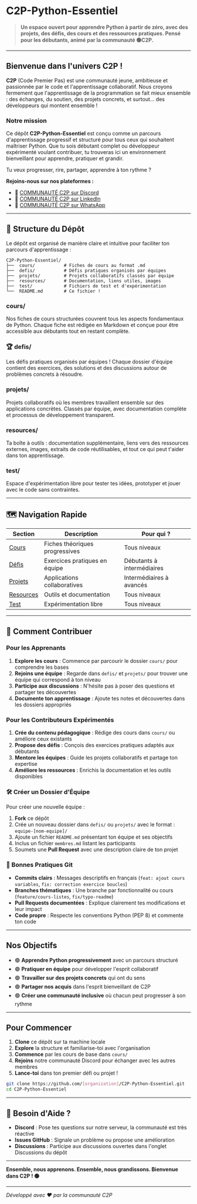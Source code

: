 # C2P-Python-Essentiel

> **Un espace ouvert pour apprendre Python à partir de zéro, avec des projets, des défis, des cours et des ressources pratiques. Pensé pour les débutants, animé par la communauté 🟢C2P.**

---

## Bienvenue dans l'univers C2P !

**C2P** (Code Premier Pas) est une communauté jeune, ambitieuse et passionnée par le code et l'apprentissage collaboratif. Nous croyons fermement que l'apprentissage de la programmation se fait mieux ensemble : des échanges, du soutien, des projets concrets, et surtout... des développeurs qui montent ensemble !

### Notre mission
Ce dépôt **C2P-Python-Essentiel** est conçu comme un parcours d'apprentissage progressif et structuré pour tous ceux qui souhaitent maîtriser Python. Que tu sois débutant complet ou développeur expérimenté voulant contribuer, tu trouveras ici un environnement bienveillant pour apprendre, pratiquer et grandir.

Tu veux progresser, rire, partager, apprendre à ton rythme ?

**Rejoins-nous sur nos plateformes :**
- 💬 [COMMUNAUTÉ C2P sur Discord](https://discord.gg/JuEbGcFC)
- 💼 [COMMUNAUTÉ C2P sur LinkedIn](https://www.linkedin.com/company/c2p-community/)
- 📱 [COMMUNAUTÉ C2P sur WhatsApp](https://chat.whatsapp.com/GNtDfxG6SzEHmDXRpovN3m)

---

## 📂 Structure du Dépôt

Le dépôt est organisé de manière claire et intuitive pour faciliter ton parcours d'apprentissage :

```
C2P-Python-Essentiel/
├──  cours/           # Fiches de cours au format .md
├──  defis/           # Défis pratiques organisés par équipes
├──  projets/         # Projets collaboratifs classés par équipe
├──  resources/       # Documentation, liens utiles, images
├──  test/            # Fichiers de test et d'expérimentation
└──  README.md        # Ce fichier !
```

### **cours/**
Nos fiches de cours structurées couvrent tous les aspects fondamentaux de Python. Chaque fiche est rédigée en Markdown et conçue pour être accessible aux débutants tout en restant complète.

### 🏆 **defis/**
Les défis pratiques organisés par équipes ! Chaque dossier d'équipe contient des exercices, des solutions et des discussions autour de problèmes concrets à résoudre.

### **projets/**
Projets collaboratifs où les membres travaillent ensemble sur des applications concrètes. Classés par équipe, avec documentation complète et processus de développement transparent.

### **resources/**
Ta boîte à outils : documentation supplémentaire, liens vers des ressources externes, images, extraits de code réutilisables, et tout ce qui peut t'aider dans ton apprentissage.

### **test/**
Espace d'expérimentation libre pour tester tes idées, prototyper et jouer avec le code sans contraintes.

---

## 🗺️ Navigation Rapide

| Section | Description | Pour qui ? |
|---------|-------------|------------|
| [ Cours](./cours/) | Fiches théoriques progressives | Tous niveaux |
| [ Défis](./defis/) | Exercices pratiques en équipe | Débutants à intermédiaires |
| [ Projets](./projets/) | Applications collaboratives | Intermédiaires à avancés |
| [ Resources](./resources/) | Outils et documentation | Tous niveaux |
| [ Test](./test/) | Expérimentation libre | Tous niveaux |

---

## 🤝 Comment Contribuer

### Pour les Apprenants

1. **Explore les cours** : Commence par parcourir le dossier `cours/` pour comprendre les bases
2. **Rejoins une équipe** : Regarde dans `defis/` et `projets/` pour trouver une équipe qui correspond à ton niveau
3. **Participe aux discussions** : N'hésite pas à poser des questions et partager tes découvertes
4. **Documente ton apprentissage** : Ajoute tes notes et découvertes dans les dossiers appropriés

### Pour les Contributeurs Expérimentés

1. **Crée du contenu pédagogique** : Rédige des cours dans `cours/` ou améliore ceux existants
2. **Propose des défis** : Conçois des exercices pratiques adaptés aux débutants
3. **Mentore les équipes** : Guide les projets collaboratifs et partage ton expertise
4. **Améliore les ressources** : Enrichis la documentation et les outils disponibles

### 🛠️ Créer un Dossier d'Équipe

Pour créer une nouvelle équipe :

1. **Fork** ce dépôt
2. Crée un nouveau dossier dans `defis/` ou `projets/` avec le format : `equipe-[nom-equipe]/`
3. Ajoute un fichier `README.md` présentant ton équipe et ses objectifs
4. Inclus un fichier `membres.md` listant les participants
5. Soumets une **Pull Request** avec une description claire de ton projet

### 📝 Bonnes Pratiques Git

- **Commits clairs** : Messages descriptifs en français (`feat: ajout cours variables`, `fix: correction exercice boucles`)
- **Branches thématiques** : Une branche par fonctionnalité ou cours (`feature/cours-listes`, `fix/typo-readme`)
- **Pull Requests documentées** : Explique clairement tes modifications et leur impact
- **Code propre** : Respecte les conventions Python (PEP 8) et commente ton code

---

## Nos Objectifs

- 🟢 **Apprendre Python progressivement** avec un parcours structuré
- 🟢 **Pratiquer en équipe** pour développer l'esprit collaboratif
- 🟢 **Travailler sur des projets concrets** qui ont du sens
- 🟢 **Partager nos acquis** dans l'esprit bienveillant de C2P
- 🟢 **Créer une communauté inclusive** où chacun peut progresser à son rythme

---

## Pour Commencer

1. **Clone** ce dépôt sur ta machine locale
2. **Explore** la structure et familiarise-toi avec l'organisation
3. **Commence** par les cours de base dans `cours/`
4. **Rejoins** notre communauté Discord pour échanger avec les autres membres
5. **Lance-toi** dans ton premier défi ou projet !

```bash
git clone https://github.com/[organization]/C2P-Python-Essentiel.git
cd C2P-Python-Essentiel
```

---

## 💬 Besoin d'Aide ?

- **Discord** : Pose tes questions sur notre serveur, la communauté est très réactive
- **Issues GitHub** : Signale un problème ou propose une amélioration
- **Discussions** : Participe aux discussions ouvertes dans l'onglet Discussions du dépôt

---

**Ensemble, nous apprenons. Ensemble, nous grandissons. Bienvenue dans C2P ! 🟢**

---

*Développé avec ❤️ par la communauté C2P*
